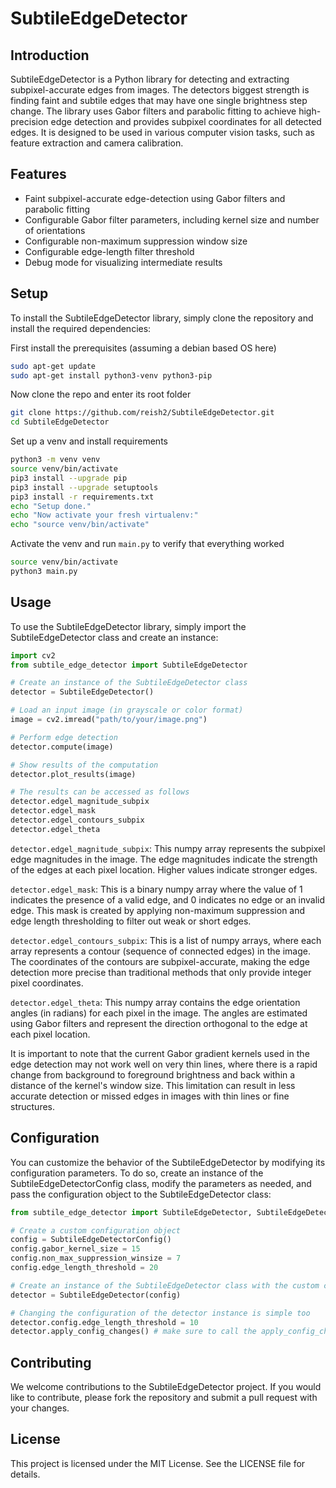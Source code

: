 SubtileEdgeDetector
===================

Introduction
------------
SubtileEdgeDetector is a Python library for detecting and extracting subpixel-accurate edges from images. The detectors biggest strength is finding faint and subtile edges that may have one single brightness step change. The library uses Gabor filters and parabolic fitting to achieve high-precision edge detection and provides subpixel coordinates for all detected edges. It is designed to be used in various computer vision tasks, such as feature extraction and camera calibration.

Features
--------
- Faint subpixel-accurate edge-detection using Gabor filters and parabolic fitting
- Configurable Gabor filter parameters, including kernel size and number of orientations
- Configurable non-maximum suppression window size
- Configurable edge-length filter threshold
- Debug mode for visualizing intermediate results

Setup
-----
To install the SubtileEdgeDetector library, simply clone the repository and install the required dependencies:

First install the prerequisites (assuming a debian based OS here)
```bash
sudo apt-get update
sudo apt-get install python3-venv python3-pip
```

Now clone the repo and enter its root folder
```bash
git clone https://github.com/reish2/SubtileEdgeDetector.git
cd SubtileEdgeDetector
```

Set up a venv and install requirements
```bash
python3 -m venv venv
source venv/bin/activate
pip3 install --upgrade pip
pip3 install --upgrade setuptools
pip3 install -r requirements.txt
echo "Setup done."
echo "Now activate your fresh virtualenv:"
echo "source venv/bin/activate"
```

Activate the venv and run `main.py` to verify that everything worked
```bash
source venv/bin/activate
python3 main.py
```

Usage
-----
To use the SubtileEdgeDetector library, simply import the SubtileEdgeDetector class and create an instance:

```python
import cv2
from subtile_edge_detector import SubtileEdgeDetector

# Create an instance of the SubtileEdgeDetector class
detector = SubtileEdgeDetector()

# Load an input image (in grayscale or color format)
image = cv2.imread("path/to/your/image.png")

# Perform edge detection
detector.compute(image)

# Show results of the computation 
detector.plot_results(image)

# The results can be accessed as follows
detector.edgel_magnitude_subpix 
detector.edgel_mask
detector.edgel_contours_subpix
detector.edgel_theta
```

`detector.edgel_magnitude_subpix`: This numpy array represents the subpixel edge magnitudes in the image. The edge magnitudes indicate the strength of the edges at each pixel location. Higher values indicate stronger edges.

`detector.edgel_mask`: This is a binary numpy array where the value of 1 indicates the presence of a valid edge, and 0 indicates no edge or an invalid edge. This mask is created by applying non-maximum suppression and edge length thresholding to filter out weak or short edges.

`detector.edgel_contours_subpix`: This is a list of numpy arrays, where each array represents a contour (sequence of connected edges) in the image. The coordinates of the contours are subpixel-accurate, making the edge detection more precise than traditional methods that only provide integer pixel coordinates.

`detector.edgel_theta`: This numpy array contains the edge orientation angles (in radians) for each pixel in the image. The angles are estimated using Gabor filters and represent the direction orthogonal to the edge at each pixel location.

It is important to note that the current Gabor gradient kernels used in the edge detection may not work well on very thin lines, where there is a rapid change from background to foreground brightness and back within a distance of the kernel's window size. This limitation can result in less accurate detection or missed edges in images with thin lines or fine structures.

Configuration
-------------

You can customize the behavior of the SubtileEdgeDetector by modifying its configuration parameters. To do so, create an instance of the SubtileEdgeDetectorConfig class, modify the parameters as needed, and pass the configuration object to the SubtileEdgeDetector class:

```python
from subtile_edge_detector import SubtileEdgeDetector, SubtileEdgeDetectorConfig

# Create a custom configuration object
config = SubtileEdgeDetectorConfig()
config.gabor_kernel_size = 15
config.non_max_suppression_winsize = 7
config.edge_length_threshold = 20

# Create an instance of the SubtileEdgeDetector class with the custom configuration
detector = SubtileEdgeDetector(config)

# Changing the configuration of the detector instance is simple too
detector.config.edge_length_threshold = 10
detector.apply_config_changes() # make sure to call the apply_config_changes() method
```

Contributing
------------

We welcome contributions to the SubtileEdgeDetector project. If you would like to contribute, please fork the repository and submit a pull request with your changes.

License
-------

This project is licensed under the MIT License. See the LICENSE file for details.